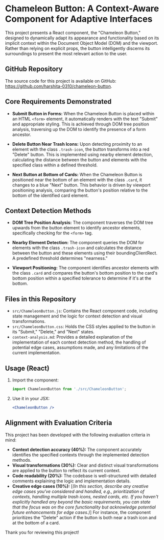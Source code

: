 # Chameleon Button: A Context-Aware Component for Adaptive Interfaces

This project presents a React component, the "Chameleon Button," designed to dynamically adapt its appearance and functionality based on its implicit context within the Document Object Model (DOM) and the viewport. Rather than relying on explicit props, the button intelligently discerns its surroundings to present the most relevant action to the user.

## GitHub Repository

The source code for this project is available on GitHub: https://github.com/harshita-0310/chameleon-button.

## Core Requirements Demonstrated

* **Submit Button in Forms:** When the Chameleon Button is placed within an HTML `<form>` element, it automatically renders with the text "Submit" and appropriate styling. This is achieved through DOM tree position analysis, traversing up the DOM to identify the presence of a form ancestor.

* **Delete Button Near Trash Icons:** Upon detecting proximity to an element with the class `.trash-icon`, the button transforms into a red "Delete" button. This is implemented using nearby element detection, calculating the distance between the button and elements with the specified class within a defined threshold.

* **Next Button at Bottom of Cards:** When the Chameleon Button is positioned near the bottom of an element with the class `.card`, it changes to a blue "Next" button. This behavior is driven by viewport positioning analysis, comparing the button's position relative to the bottom of the identified card element.

## Context Detection Methods

* **DOM Tree Position Analysis:** The component traverses the DOM tree upwards from the button element to identify ancestor elements, specifically checking for the `<form>` tag.

* **Nearby Element Detection:** The component queries the DOM for elements with the class `.trash-icon` and calculates the distance between the button and these elements using their boundingClientRect. A predefined threshold determines "nearness."

* **Viewport Positioning:** The component identifies ancestor elements with the class `.card` and compares the button's bottom position to the card's bottom position within a specified tolerance to determine if it's at the bottom.

## Files in this Repository

* `src/ChameleonButton.js`: Contains the React component code, including state management and the logic for context detection and visual transformations.
* `src/ChameleonButton.css`: Holds the CSS styles applied to the button in its "Submit," "Delete," and "Next" states.
* `context-analysis.md`: Provides a detailed explanation of the implementation of each context detection method, the handling of potential edge cases, assumptions made, and any limitations of the current implementation.

## Usage (React)

1.  Import the component:

    ```javascript
    import ChameleonButton from './src/ChameleonButton';
    ```

2.  Use it in your JSX:

    ```jsx
    <ChameleonButton />
    ```

## Alignment with Evaluation Criteria

This project has been developed with the following evaluation criteria in mind:

* **Context detection accuracy (40%):** The component accurately identifies the specified contexts through the implemented detection methods.
* **Visual transformations (30%):** Clear and distinct visual transformations are applied to the button to reflect its current context.
* **Code readability (20%):** The codebase is well-structured with detailed comments explaining the logic and implementation details.
* **Creative edge cases (10%):** [*(In this section, describe any creative edge cases you've considered and handled, e.g., prioritization of contexts, handling multiple trash icons, nested cards, etc. If you haven't explicitly handled any beyond the basic requirements, you can state that the focus was on the core functionality but acknowledge potential future enhancements for edge cases.)*] For instance, the component prioritizes the "Delete" action if the button is both near a trash icon and at the bottom of a card.

Thank you for reviewing this project!
